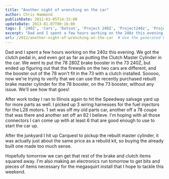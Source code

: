 ```yaml
---
title: "Another night of wrenching on the car"
author: Chris Hammond
publishDate: 2012-03-05T14:15:00
updateDate: 2013-01-07T00:16:08
tags: [ '240Z', 'Cars', 'Datsun', 'Project 240Z', 'Project240z', 'Project240Zcom' ]
excerpt: "Dad and I spent a few hours working on the 240z this evening. We got the clutch pedal in, and even got as far as putting the Clutch Master Cylinder in the car. We went to put the 78 280Z brake booster in the 73 240Z, but ended up figuring out that the firewalls on the two cars are different, and the booster out of the 78 won't fit in the 73 with a clutch installed. Sooooo, now we're trying to verify that we can use the recently purchased rebuilt brake master cylinder for the 78 booster, on the 73 booster, without any issue. We'll see how that goes!  After work today I ran to Illinois again to hit the Speedway salvage yard up for more parts as well. I picked up 3 wiring harnesses for the fuel injectors for the L28 motors. 1 set was off my old parts car, another off a 78 coupe that was there and another set off an 82 I believe. I'm hoping with all those connectors I can come up with at least 6 that are good enough to use to start the car up. After the junkyard I hit up Carquest to pickup the rebuilt master cylinder, it was actually just about the same price as a rebuild kit, so buying the already built one made too much sense. Hopefully tomorrow we can get that rest of the brake and clutch items squared away. I'm also making an electronics run tomorrow to get bits and pieces of items necessary for the megasquirt install that I hope to tackle this weekend. ..."
url: /2012/another-night-of-wrenching-on-the-car  # Use the generated URL with year
---
```

<P>Dad and I spent a few hours working on the 240z this evening. We got the clutch pedal in, and even got as far as putting the Clutch Master Cylinder in the car. We went to put the 78 280Z brake booster in the 73 240Z, but ended up figuring out that the firewalls on the two cars are different, and the booster out of the 78 won't fit in the 73 with a clutch installed. Sooooo, now we're trying to verify that we can use the recently purchased rebuilt brake master cylinder for the 78 booster, on the 73 booster, without any issue. We'll see how that goes! </P> <P>After work today I ran to Illinois again to hit the Speedway salvage yard up for more parts as well. I picked up 3 wiring harnesses for the fuel injectors for the L28 motors. 1 set was off my old parts car, another off a 78 coupe that was there and another set off an 82 I believe. I'm hoping with all those connectors I can come up with at least 6 that are good enough to use to start the car up.</P> <P>After the junkyard I hit up Carquest to pickup the rebuilt master cylinder, it was actually just about the same price as a rebuild kit, so buying the already built one made too much sense.</P> <P>Hopefully tomorrow we can get that rest of the brake and clutch items squared away. I'm also making an electronics run tomorrow to get bits and pieces of items necessary for the megasquirt install that I hope to tackle this weekend. </P>
